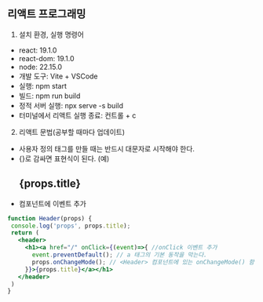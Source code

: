 ## 리액트 프로그래밍
1. 설치 환경, 실행 명령어
 - react: 19.1.0
 - react-dom: 19.1.0
 - node: 22.15.0
 - 개발 도구: Vite + VSCode
 - 실행: npm start
 - 빌드: npm run build
 - 정적 서버 실행: npx serve -s build
 - 터미널에서 리액트 실행 종료: 컨트롤 + c  
2. 리액트 문법(공부할 때마다 업데이트)
 - 사용자 정의 태그를 만들 때는 반드시 대문자로 시작해야 한다.
 - {}로 감싸면 표현식이 된다. (예)<h2>{props.title}</h2>
 - 컴포넌트에 이벤트 추가
 ```jsx
 function Header(props) {
  console.log('props', props.title);
  return (
    <header>
      <h1><a href="/" onClick={(event)=>{ //onClick 이벤트 추가
        event.preventDefault(); // a 태그의 기본 동작을 막는다.
        props.onChangeMode(); // <Header> 컴포넌트에 있는 onChangeMode() 함수를 호출한다.
      }}>{props.title}</a></h1>
    </header>
  )
}
 ```